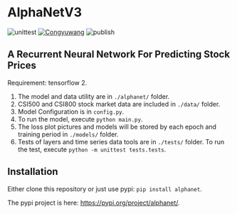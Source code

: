 # AlphaNetV3

![unittest](https://github.com/Congyuwang/AlphaNetV3/actions/workflows/tests.yml/badge.svg)
[![Congyuwang](https://circleci.com/gh/Congyuwang/AlphaNetV3.svg?style=shield)](https://circleci.com/gh/Congyuwang/AlphaNetV3)
![publish](https://github.com/Congyuwang/AlphaNetV3/actions/workflows/python-publish.yml/badge.svg)

## A Recurrent Neural Network For Predicting Stock Prices

Requirement: tensorflow 2.

1. The model and data utility are in `./alphanet/` folder.
2. CSI500 and CSI800 stock market data are included in `./data/` folder.
3. Model Configuration is in `config.py`.
4. To run the model, execute `python main.py`.
5. The loss plot pictures and models will be stored by each epoch and training period in `./models/` folder.
6. Tests of layers and time series data tools are in `./tests/` folder.
   To run the test, execute `python -m unittest tests.tests`.

## Installation
Either clone this repository or just use pypi:
``pip install alphanet``.

The pypi project is here: https://pypi.org/project/alphanet/.
